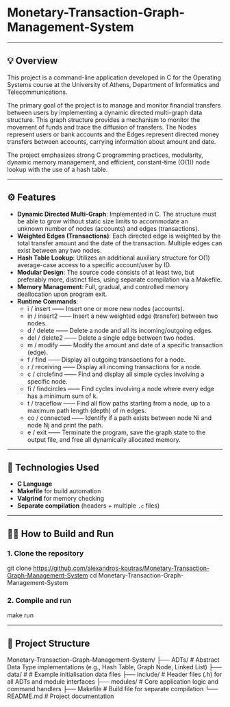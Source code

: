 # Monetary-Transaction-Graph-Management-System


---


## 💡 Overview

This project is a command-line application developed in C for the Operating Systems course at the University of Athens, Department of Informatics and Telecommunications.

The primary goal of the project is to manage and monitor financial transfers between users by implementing a dynamic directed multi-graph data structure. This graph structure provides a mechanism to monitor the movement of funds and trace the diffusion of transfers. The Nodes represent users or bank accounts and the Edges represent directed money transfers between accounts, carrying information about amount and date.

The project emphasizes strong C programming practices, modularity, dynamic memory management, and efficient, constant-time (O(1)) node lookup with the use of a hash table.


---


## ⚙️ Features

- **Dynamic Directed Multi-Graph**: Implemented in C. The structure must be able to grow without static size limits to accommodate an       
    unknown number of nodes (accounts) and edges (transactions).
- **Weighted Edges (Transactions)**: Each directed edge is weighted by the total transfer amount and the date of the transaction. Multiple
    edges can exist between any two nodes.
- **Hash Table Lookup**:  Utilizes an additional auxiliary structure for O(1) average-case access to a specific account/user by ID.
- **Modular Design**: The source code consists of at least two, but preferably more, distinct files, using separate compilation via a
    Makefile.
- **Memory Management**: Full, gradual, and controlled memory deallocation upon program exit.
- **Runtime Commands**:
    - i / insert —— Insert one or more new nodes (accounts).
    - in / insert2 —— Insert a new weighted edge (transfer) between two nodes.
    - d / delete —— Delete a node and all its incoming/outgoing edges.
    - del / delete2	—— Delete a single edge between two nodes.
    - m / modify —— Modify the amount and date of a specific transaction (edge).
    - f / find —— Display all outgoing transactions for a node.
    - r / receiving	—— Display all incoming transactions for a node.
    - c / circlefind —— Find and display all simple cycles involving a specific node.
    - fi / findcircles —— Find cycles involving a node where every edge has a minimum sum of k.
    - t / traceflow —— Find all flow paths starting from a node, up to a maximum path length (depth) of m edges.
    - co / connected —— Identify if a path exists between node Ni and node Nj and print the path.
    - e / exit —— Terminate the program, save the graph state to the output file, and free all dynamically allocated memory.


---


## 🧰 Technologies Used

- **C Language**
- **Makefile** for build automation
- **Valgrind** for memory checking
- **Separate compilation** (headers + multiple `.c` files)


---


## 🧑‍💻 How to Build and Run

### 1. Clone the repository
git clone https://github.com/alexandros-koutras/Monetary-Transaction-Graph-Management-System
cd Monetary-Transaction-Graph-Management-System

### 2. Compile and run
make run


---


## 📂 Project Structure

Monetary-Transaction-Graph-Management-System/
├── ADTs/           # Abstract Data Type implementations (e.g., Hash Table, Graph Node, Linked List)
├── data/           # # Example initialisation data files
├── include/        # Header files (.h) for all ADTs and module interfaces
├── modules/        # Core application logic and command handlers
├── Makefile        # Build file for separate compilation
└── README.md       # Project documentation
